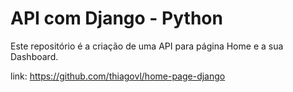 # API com Django - Python
Este repositório é a criação de uma API  para página Home e a sua Dashboard.

link: https://github.com/thiagovl/home-page-django
